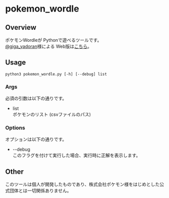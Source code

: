 # pokemon_wordle

## Overview
ポケモンWordleが Pythonで遊べるツールです。  
[@giga_yadoran](https://twitter.com/giga_yadoran)様による Web版は[こちら](https://wordle.mega-yadoran.jp/)。  

## Usage
```
python3 pokemon_wordle.py [-h] [--debug] list
```

### Args
必須の引数は以下の通りです。

* list  
ポケモンのリスト (csvファイルのパス)

### Options
オプションは以下の通りです。

* --debug  
このフラグを付けて実行した場合、実行時に正解を表示します。

## Other
このツールは個人が開発したものであり、株式会社ポケモン様をはじめとした公式団体とは一切関係ありません。
